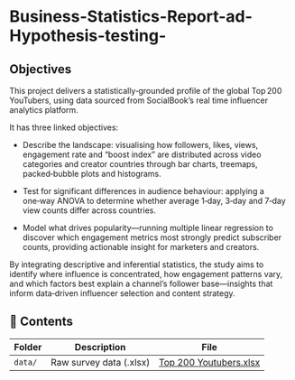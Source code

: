 # Business-Statistics-Report-ad-Hypothesis-testing-

## Objectives 

This project delivers a statistically‑grounded profile of the global Top 200 YouTubers, using data sourced from SocialBook’s real time influencer analytics platform. 

It has three linked objectives:

 - Describe the landscape: visualising how followers, likes, views, engagement rate and “boost index” are distributed across video categories and creator countries through bar charts, treemaps, packed‑bubble plots and histograms. 

- Test for significant differences in audience behaviour: applying a one‑way ANOVA to determine whether average 1‑day, 3‑day and 7‑day view counts differ across countries. 
- Model what drives popularity—running multiple linear regression to discover which engagement metrics most strongly predict subscriber counts, providing actionable insight for marketers and creators. 

By integrating descriptive and inferential statistics, the study aims to identify where influence is concentrated, how engagement patterns vary, and which factors best explain a channel’s follower base—insights that inform data‑driven influencer selection and content strategy.

## 📁 Contents

| Folder | Description | File |
|--------|-------------|------|
| `data/` | Raw survey data (.xlsx) | [Top 200 Youtubers.xlsx](https://github.com/folakeobalakun/Business-Statistics-Report-ad-Hypothesis-testing-/blob/main/Top_200_youtubers%20(1)%20-%20another%20cleaned%20copy.xls) |
